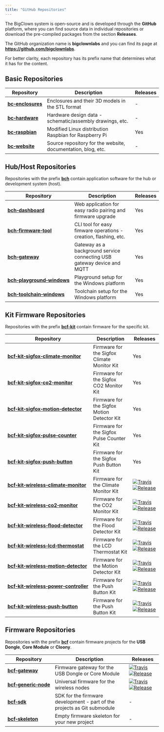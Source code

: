 ```yaml
---
title: "GitHub Repositories"
---
```


The BigClown system is open-source and is developed through the **GitHub** platform, where you can find source data in individual repositories or download the pre-compiled packages from the section **Releases**.

The GitHub organization name is **bigclownlabs** and you can find its page at **https://github.com/bigclownlabs**.

For better clarity, each repository has its prefix name that determines what it has for the content.

## Basic Repositories

| Repository                                                               | Description                                                  | Releases |
|--------------------------------------------------------------------------|--------------------------------------------------------------|----------|
| [**bc&#8209;enclosures**](https://github.com/bigclownlabs/bc-enclosures) | Enclosures and their 3D models in the STL format             | -        |
| [**bc&#8209;hardware**](https://github.com/bigclownlabs/bc-hardware)     | Hardware design data - schematic/assembly drawings, etc.     | -        |
| [**bc&#8209;raspbian**](https://github.com/bigclownlabs/bc-raspbian)     | Modified Linux distribution Raspbian for Raspberry Pi        | Yes      |
| [**bc&#8209;website**](https://github.com/bigclownlabs/bc-website)       | Source repository for the website, documentation, blog, etc. | -        |

## Hub/Host Repositories

Repositories with the prefix [**bch**](https://github.com/bigclownlabs?q=bch) contain application software for the hub or development system (host).

| Repository                                                                                       | Description                                                            | Releases |
|--------------------------------------------------------------------------------------------------|------------------------------------------------------------------------|----------|
| [**bch&#8209;dashboard**](https://github.com/bigclownlabs/bch-dashboard)                         | Web application for easy radio pairing and firmware upgrade            | Yes      |
| [**bch&#8209;firmware&#8209;tool**](https://github.com/bigclownlabs/bch-firmware-tool)           | CLI tool for easy fimware operations - creation, flashing, etc.        | Yes      |
| [**bch&#8209;gateway**](https://github.com/bigclownlabs/bch-gateway)                             | Gateway as a background service connecting USB gateway device and MQTT | Yes      |
| [**bch&#8209;playground&#8209;windows**](https://github.com/bigclownlabs/bch-playground-windows) | Playground setup for the Windows platform                              | Yes      |
| [**bch&#8209;toolchain&#8209;windows**](https://github.com/bigclownlabs/bch-toolchain-windows)   | Toolchain setup for the Windows platform                               | Yes      |

## Kit Firmware Repositories

Repositories with the prefix [**bcf-kit**](https://github.com/bigclownlabs?q=bcf-kit) contain firmware for the specific kit.

| Repository                                                                                                                         | Description                                 | Releases                                                                                                                                                                                                                                                                                                                                                  |
|----------------------------------------------------------------------------------------------------------------------------------  |---------------------------------------------|-----------------------------------------------------------------------------------------------------------------------------------------------------------------------------------------------------------------------------------------------------------------------------------------------------------------------------------------------------------|
| [**bcf&#8209;kit&#8209;sigfox&#8209;climate&#8209;monitor**](https://github.com/bigclownlabs/bcf-kit-sigfox-climate-monitor)       | Firmware for the Sigfox Climate Monitor Kit | Yes                                                                                                                                                                                                                                                                                                                                                       |
| [**bcf&#8209;kit&#8209;sigfox&#8209;co2&#8209;monitor**](https://github.com/bigclownlabs/bcf-kit-sigfox-co2-monitor)               | Firmware for the Sigfox CO2 Monitor Kit     | Yes                                                                                                                                                                                                                                                                                                                                                       |
| [**bcf&#8209;kit&#8209;sigfox&#8209;motion&#8209;detector**](https://github.com/bigclownlabs/bcf-kit-sigfox-motion-detector)       | Firmware for the Sigfox Motion Detector Kit | Yes                                                                                                                                                                                                                                                                                                                                                       |
| [**bcf&#8209;kit&#8209;sigfox&#8209;pulse&#8209;counter**](https://github.com/bigclownlabs/bcf-kit-sigfox-pulse-counter)           | Firmware for the Sigfox Pulse Counter Kit   | Yes                                                                                                                                                                                                                                                                                                                                                       |
| [**bcf&#8209;kit&#8209;sigfox&#8209;push&#8209;button**](https://github.com/bigclownlabs/bcf-kit-sigfox-push-button)               | Firmware for the Sigfox Push Button Kit     | Yes                                                                                                                                                                                                                                                                                                                                                       |
| [**bcf&#8209;kit&#8209;wireless&#8209;climate&#8209;monitor**](https://github.com/bigclownlabs/bcf-kit-wireless-climate-monitor)   | Firmware for the Climate Monitor Kit        | [![Travis](https://img.shields.io/travis/bigclownlabs/bcf-kit-wireless-climate-monitor/master.svg)](https://travis-ci.org/bigclownlabs/bcf-kit-wireless-climate-monitor) [![Release](https://img.shields.io/github/release/bigclownlabs/bcf-kit-wireless-climate-monitor.svg)](https://github.com/bigclownlabs/bcf-kit-wireless-climate-monitor/releases) |
| [**bcf&#8209;kit&#8209;wireless&#8209;co2&#8209;monitor**](https://github.com/bigclownlabs/bcf-kit-wireless-co2-monitor)           | Firmware for the CO2 Monitor Kit            | [![Travis](https://img.shields.io/travis/bigclownlabs/bcf-kit-wireless-co2-monitor/master.svg)](https://travis-ci.org/bigclownlabs/bcf-kit-wireless-co2-monitor) [![Release](https://img.shields.io/github/release/bigclownlabs/bcf-kit-wireless-co2-monitor.svg)](https://github.com/bigclownlabs/bcf-kit-wireless-co2-monitor/releases)                 |
| [**bcf&#8209;kit&#8209;wireless&#8209;flood&#8209;detector**](https://github.com/bigclownlabs/bcf-kit-wireless-flood-detector)     | Firmware for the Flood Detector Kit         | [![Travis](https://img.shields.io/travis/bigclownlabs/bcf-kit-wireless-flood-detector/master.svg)](https://travis-ci.org/bigclownlabs/bcf-kit-wireless-flood-detector) [![Release](https://img.shields.io/github/release/bigclownlabs/bcf-kit-wireless-flood-detector.svg)](https://github.com/bigclownlabs/bcf-kit-wireless-flood-detector/releases)     |
| [**bcf&#8209;kit&#8209;wireless&#8209;lcd&#8209;thermostat**](https://github.com/bigclownlabs/bcf-kit-wireless-lcd-thermostat)     | Firmware for the LCD Thermostat Kit         | [![Travis](https://img.shields.io/travis/bigclownlabs/bcf-kit-wireless-lcd-thermostat/master.svg)](https://travis-ci.org/bigclownlabs/bcf-kit-wireless-lcd-thermostat) [![Release](https://img.shields.io/github/release/bigclownlabs/bcf-kit-wireless-lcd-thermostat.svg)](https://github.com/bigclownlabs/bcf-kit-wireless-lcd-thermostat/releases)     |
| [**bcf&#8209;kit&#8209;wireless&#8209;motion&#8209;detector**](https://github.com/bigclownlabs/bcf-kit-wireless-motion-detector)   | Firmware for the Motion Detector Kit        | [![Travis](https://img.shields.io/travis/bigclownlabs/bcf-kit-wireless-motion-detector/master.svg)](https://travis-ci.org/bigclownlabs/bcf-kit-wireless-motion-detector) [![Release](https://img.shields.io/github/release/bigclownlabs/bcf-kit-wireless-motion-detector.svg)](https://github.com/bigclownlabs/bcf-kit-wireless-motion-detector/releases) |
| [**bcf&#8209;kit&#8209;wireless&#8209;power&#8209;controller**](https://github.com/bigclownlabs/bcf-kit-wireless-power-controller) | Firmware for the Push Button Kit            | [![Travis](https://img.shields.io/travis/bigclownlabs/bcf-kit-wireless-push-button/master.svg)](https://travis-ci.org/bigclownlabs/bcf-kit-wireless-push-button) [![Release](https://img.shields.io/github/release/bigclownlabs/bcf-kit-wireless-push-button.svg)](https://github.com/bigclownlabs/bcf-kit-wireless-push-button/releases)                 |
| [**bcf&#8209;kit&#8209;wireless&#8209;push&#8209;button**](https://github.com/bigclownlabs/bcf-kit-wireless-push-button)           | Firmware for the Push Button Kit            | [![Travis](https://img.shields.io/travis/bigclownlabs/bcf-kit-wireless-push-button/master.svg)](https://travis-ci.org/bigclownlabs/bcf-kit-wireless-push-button) [![Release](https://img.shields.io/github/release/bigclownlabs/bcf-kit-wireless-push-button.svg)](https://github.com/bigclownlabs/bcf-kit-wireless-push-button/releases)                 |

## Firmware Repositories

Repositories with the prefix [**bcf**](https://github.com/bigclownlabs?q=bcf) contain firmware projects for the **USB Dongle**, **Core Module** or **Cloony**.

| Repository                                                                           | Description                                                              | Releases                                                                                                                                                                                                                                                                                  |
|--------------------------------------------------------------------------------------|--------------------------------------------------------------------------|-------------------------------------------------------------------------------------------------------------------------------------------------------------------------------------------------------------------------------------------------------------------------------------------|
| [**bcf&#8209;gateway**](https://github.com/bigclownlabs/bcf-gateway)                 | Firmware gateway for the USB Dongle or Core Module                       | [![Travis](https://img.shields.io/travis/bigclownlabs/bcf-gateway/master.svg)](https://travis-ci.org/bigclownlabs/bcf-gateway) [![Release](https://img.shields.io/github/release/bigclownlabs/bcf-gateway.svg)](https://github.com/bigclownlabs/bcf-gateway/releases)                     |
| [**bcf&#8209;generic&#8209;node**](https://github.com/bigclownlabs/bcf-generic-node) | Universal firmware for the wireless nodes                                | [![Travis](https://img.shields.io/travis/bigclownlabs/bcf-generic-node/master.svg)](https://travis-ci.org/bigclownlabs/bcf-generic-node) [![Release](https://img.shields.io/github/release/bigclownlabs/bcf-generic-node.svg)](https://github.com/bigclownlabs/bcf-generic-node/releases) |
| [**bcf&#8209;sdk**](https://github.com/bigclownlabs/bcf-sdk)                         | SDK for the firmware development - part of the projects as Git submodule | -                                                                                                                                                                                                                                                                                         |
| [**bcf&#8209;skeleton**](https://github.com/bigclownlabs/bcf-skeleton)               | Empty firmware skeleton for your new project                             | -                                                                                                                                                                                                                                                                                         |

